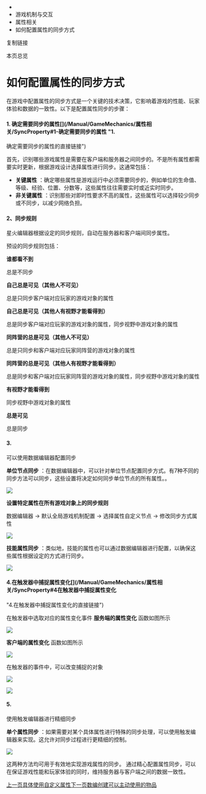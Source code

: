  * [](/)
  * 游戏机制与交互
  * 属性相关
  * 如何配置属性的同步方式

复制链接

本页总览

# 如何配置属性的同步方式

在游戏中配置属性的同步方式是一个关键的技术决策，它影响着游戏的性能、玩家体验和数据的一致性。以下是配置属性同步的步骤：

#### 1\. 确定需要同步的属性[​](/Manual/GameMechanics/属性相关/SyncProperty#1-确定需要同步的属性 "1.
确定需要同步的属性的直接链接")

首先，识别哪些游戏属性是需要在客户端和服务器之间同步的。不是所有属性都需要实时更新，根据游戏设计选择属性进行同步。这通常包括：

  * **关键属性** ：确定哪些属性是游戏运行中必须需要同步的，例如单位的生命值、等级、经验、位置、分数等，这些属性往往需要实时或近实时同步。
  * **非关键属性** ：识别那些对即时性要求不高的属性，这些属性可以选择较少同步或不同步，以减少网络负担。

#### 2、同步规则[​](/Manual/GameMechanics/属性相关/SyncProperty#2同步规则 "2、同步规则的直接链接")

星火编辑器根据设定的同步规则，自动在服务器和客户端间同步属性。

预设的同步规则包括：

**谁都看不到**

总是不同步

**自己总是可见（其他人不可见）**

总是只同步客户端对应玩家的游戏对象的属性

**自己总是可见（其他人有视野才能看得到）**

总是同步客户端对应玩家的游戏对象的属性，同步视野中游戏对象的属性

**同阵营的总是可见（其他人不可见）**

总是只同步和客户端对应玩家同阵营的游戏对象的属性

**同阵营的总是可见（其他人有视野才能看得到）**

总是同步和客户端对应玩家同阵营的游戏对象的属性，同步视野中游戏对象的属性

**有视野才能看得到**

同步视野中游戏对象的属性

**总是可见**

总是同步

#### 3\.
可以使用数据编辑器配置同步[​](/Manual/GameMechanics/属性相关/SyncProperty#3-可以使用数据编辑器配置同步 "3.
可以使用数据编辑器配置同步的直接链接")

**单位节点同步** ：在数据编辑器中，可以针对单位节点配置同步方式。有7种不同的同步方法可以同步，这些设置将决定如何同步单位节点的所有属性。。

![](https://doc.sce.xd.com/assets/images/数编同步方式-90225571fb8dfd898e786366b33cb008.png)

**设置特定属性在所有游戏对象上的同步规则**

数据编辑器 → 默认全局游戏机制配置 → 选择属性自定义节点 → 修改同步方式属性

![](https://doc.sce.xd.com/assets/images/特定属性同步-2a2cacb285de82c3bac209b3434c83d1.png)

**技能属性同步** ：类似地，技能的属性也可以通过数据编辑器进行配置，以确保这些属性根据设定的方式进行同步。

![](https://doc.sce.xd.com/assets/images/技能属性同步方式-b280c854071abcff8e88a2861ae8db72.png)

#### 4.在触发器中捕捉属性变化[​](/Manual/GameMechanics/属性相关/SyncProperty#4在触发器中捕捉属性变化
"4.在触发器中捕捉属性变化的直接链接")

在触发器中选取对应的属性变化事件 **服务端的属性变化** 函数如图所示

![](https://doc.sce.xd.com/assets/images/触发属性变化-acf9ea5fd566f6235aa7a013a0ab42c2.png)

**客户端的属性变化** 函数如图所示

![](https://doc.sce.xd.com/assets/images/客户端属性变化-e6ce4443c5ef6af6658797778ddf81cb.png)

在触发器的事件中，可以改变捕捉的对象

![](https://doc.sce.xd.com/assets/images/单位数值属性变化-e2435b386f3c2a8066f92d3b6de02053.png)

![](https://doc.sce.xd.com/assets/images/修改属性变化单位-71501917fe650d7a254de91b2c150997.png)

#### 5\.
使用触发编辑器进行精细同步[​](/Manual/GameMechanics/属性相关/SyncProperty#5-使用触发编辑器进行精细同步 "5.
使用触发编辑器进行精细同步的直接链接")

**单个属性同步** ：如果需要对某个具体属性进行特殊的同步处理，可以使用触发编辑器来实现。这允许对同步过程进行更精细的控制。

![](https://doc.sce.xd.com/assets/images/触发配置属性同步-e86d9c54654e2d047300083a4d92ae49.png)

这两种方法均可用于有效地实现游戏属性的同步。 通过精心配置属性同步，可以在保证游戏性能和玩家体验的同时，维持服务器与客户端之间的数据一致性。

[上一页具体使用自定义属性](/Manual/GameMechanics/属性相关/UseProperty)[下一页数编创建可以主动使用的物品](/Manual/GameMechanics/物品相关应用/数编创建可以主动使用的物品)



